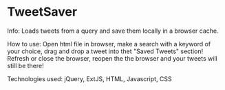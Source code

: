 # TweetSaver
Info:
Loads tweets from a query and save them locally in a browser cache.

How to use:
Open html file in browser, make a search with a keyword of your choice, drag and drop a tweet into thet "Saved Tweets" section! Refresh or close the browser, reopen the the browser and your tweets will still be there!

Technologies used:
jQuery, ExtJS, HTML, Javascript, CSS
